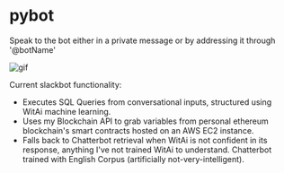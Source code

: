 # pybot
Speak to the bot either in a private message or by addressing it through '@botName'

![gif](https://cloud.githubusercontent.com/assets/5387510/26640759/9d6d203c-45f6-11e7-9545-c9b46790da32.gif)

Current slackbot functionality:
- Executes SQL Queries from conversational inputs, structured using WitAi machine learning.
- Uses my Blockchain API to grab variables from personal ethereum blockchain's smart contracts hosted on an AWS EC2 instance.
- Falls back to Chatterbot retrieval when WitAi is not confident in its response, anything I've not trained WitAi to understand. Chatterbot trained with English Corpus (artificially not-very-intelligent).
